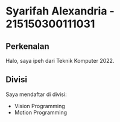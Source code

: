 # Syarifah Alexandria - 215150300111031

## Perkenalan
Halo, saya ipeh dari Teknik Komputer 2022.

## Divisi
Saya mendaftar di divisi:
- Vision Programming
- Motion Programming
